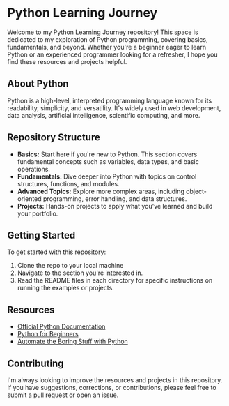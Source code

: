 # Python Learning Journey

Welcome to my Python Learning Journey repository! This space is dedicated to my exploration of Python programming, covering basics, fundamentals, and beyond. Whether you're a beginner eager to learn Python or an experienced programmer looking for a refresher, I hope you find these resources and projects helpful.

## About Python

Python is a high-level, interpreted programming language known for its readability, simplicity, and versatility. It's widely used in web development, data analysis, artificial intelligence, scientific computing, and more.

## Repository Structure

- **Basics:** Start here if you're new to Python. This section covers fundamental concepts such as variables, data types, and basic operations.
- **Fundamentals:** Dive deeper into Python with topics on control structures, functions, and modules.
- **Advanced Topics:** Explore more complex areas, including object-oriented programming, error handling, and data structures.
- **Projects:** Hands-on projects to apply what you've learned and build your portfolio.

## Getting Started

To get started with this repository:
1. Clone the repo to your local machine 
2. Navigate to the section you're interested in.
3. Read the README files in each directory for specific instructions on running the examples or projects.

## Resources

- [Official Python Documentation](https://docs.python.org/3/)
- [Python for Beginners](https://www.python.org/about/gettingstarted/)
- [Automate the Boring Stuff with Python](https://automatetheboringstuff.com/)

## Contributing

I'm always looking to improve the resources and projects in this repository. If you have suggestions, corrections, or contributions, please feel free to submit a pull request or open an issue.

